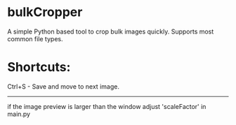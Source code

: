 # bulkCropper
 A simple Python based tool to crop bulk images quickly. Supports most common file types.

# Shortcuts:
Ctrl+S - Save and move to next image.

---

if the image preview is larger than the window adjust 'scaleFactor' in main.py
